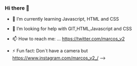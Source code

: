 ### Hi there 👋

<!--
**marcos-v2/marcos-v2** is a ✨ _special_ ✨ repository because its `README.md` (this file) appears on your GitHub profile.

Here are some ideas to get you started:

<!-- - 🔭 I’m currently working on ... -->
- 🌱 I’m currently learning Javascript, HTML and CSS
<!-- - 👯 I’m looking to collaborate on ... -->
- 🤔 I’m looking for help with GIT,HTML,Javascript and CSS
<!-- - 💬 Ask me about ... -->
- 📫 How to reach me: ... https://twitter.com/marcos_v2
<!-- - 😄 Pronouns: ... -->
- ⚡ Fun fact: Don´t have a camera but https://www.instagram.com/marcos_v2_/
-->
